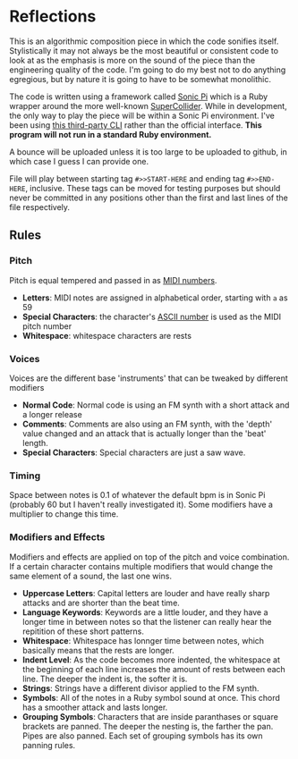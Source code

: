 # Reflections

This is an algorithmic composition piece in which the code sonifies itself. Stylistically it may not always be the most beautiful or consistent code to look at as the emphasis is more on the sound of the piece than the engineering quality of the code. I'm going to do my best not to do anything egregious, but by nature it is going to have to be somewhat monolithic.

The code is written using a framework called [Sonic Pi](https://sonic-pi.net) which is a Ruby wrapper around the more well-known [SuperCollider](https://supercollider.github.io). While in development, the only way to play the piece will be within a Sonic Pi environment. I've been using [this third-party CLI](https://github.com/lpil/sonic-pi-tool) rather than the official interface. **This program will not run in a standard Ruby environment.**

A bounce will be uploaded unless it is too large to be uploaded to github, in which case I guess I can provide one.

File will play between starting tag `#>>START-HERE` and ending tag `#>>END-HERE`, inclusive. These tags can be moved for testing purposes but should never be committed in any positions other than the first and last lines of the file respectively.

## Rules

### Pitch
Pitch is equal tempered and passed in as [MIDI numbers](http://www.inspiredacoustics.com/en/MIDI_note_numbers_and_center_frequencies).
* **Letters**: MIDI notes are assigned in alphabetical order, starting with `a` as 59
* **Special Characters**: the character's [ASCII number](https://ascii.cl) is used as the MIDI pitch number
* **Whitespace**: whitespace characters are rests

### Voices
Voices are the different base 'instruments' that can be tweaked by different modifiers
* **Normal Code**: Normal code is using an FM synth with a short attack and a longer release
* **Comments**: Comments are also using an FM synth, with the 'depth' value changed and an attack that is actually longer than the 'beat' length.
* **Special Characters**: Special characters are just a saw wave.

### Timing
Space between notes is 0.1 of whatever the default bpm is in Sonic Pi (probably 60 but I haven't really investigated it). Some modifiers have a multiplier to change this time.

### Modifiers and Effects
Modifiers and effects are applied on top of the pitch and voice combination. If a certain character contains multiple modifiers that would change the same element of a sound, the last one wins.  

* **Uppercase Letters**: Capital letters are louder and have really sharp attacks and are shorter than the beat time.
* **Language Keywords**: Keywords are a little louder, and they have a longer time in between notes so that the listener can really hear the repitition of these short patterns.
* **Whitespace**: Whitespace has lonnger time between notes, which basically means that the rests are longer.
* **Indent Level**: As the code becomes more indented, the whitespace at the beginning of each line increases the amount of rests between each line. The deeper the indent is, the softer it is.
* **Strings**: Strings have a different divisor applied to the FM synth.
* **Symbols**: All of the notes in a Ruby symbol sound at once. This chord has a smoother attack and lasts longer.
* **Grouping Symbols**: Characters that are inside paranthases or square brackets are panned. The deeper the nesting is, the farther the pan. Pipes are also panned. Each set of grouping symbols has its own panning rules.
